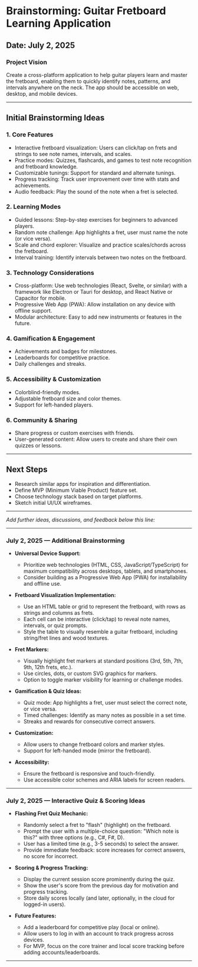 # Brainstorming: Guitar Fretboard Learning Application

## Date: July 2, 2025

### Project Vision
Create a cross-platform application to help guitar players learn and master the fretboard, enabling them to quickly identify notes, patterns, and intervals anywhere on the neck. The app should be accessible on web, desktop, and mobile devices.

---

## Initial Brainstorming Ideas

### 1. Core Features
- Interactive fretboard visualization: Users can click/tap on frets and strings to see note names, intervals, and scales.
- Practice modes: Quizzes, flashcards, and games to test note recognition and fretboard knowledge.
- Customizable tunings: Support for standard and alternate tunings.
- Progress tracking: Track user improvement over time with stats and achievements.
- Audio feedback: Play the sound of the note when a fret is selected.

### 2. Learning Modes
- Guided lessons: Step-by-step exercises for beginners to advanced players.
- Random note challenge: App highlights a fret, user must name the note (or vice versa).
- Scale and chord explorer: Visualize and practice scales/chords across the fretboard.
- Interval training: Identify intervals between two notes on the fretboard.

### 3. Technology Considerations
- Cross-platform: Use web technologies (React, Svelte, or similar) with a framework like Electron or Tauri for desktop, and React Native or Capacitor for mobile.
- Progressive Web App (PWA): Allow installation on any device with offline support.
- Modular architecture: Easy to add new instruments or features in the future.

### 4. Gamification & Engagement
- Achievements and badges for milestones.
- Leaderboards for competitive practice.
- Daily challenges and streaks.

### 5. Accessibility & Customization
- Colorblind-friendly modes.
- Adjustable fretboard size and color themes.
- Support for left-handed players.

### 6. Community & Sharing
- Share progress or custom exercises with friends.
- User-generated content: Allow users to create and share their own quizzes or lessons.

---

## Next Steps
- Research similar apps for inspiration and differentiation.
- Define MVP (Minimum Viable Product) feature set.
- Choose technology stack based on target platforms.
- Sketch initial UI/UX wireframes.

---

*Add further ideas, discussions, and feedback below this line:*

---

### July 2, 2025 — Additional Brainstorming

- **Universal Device Support:**
  - Prioritize web technologies (HTML, CSS, JavaScript/TypeScript) for maximum compatibility across desktops, tablets, and smartphones.
  - Consider building as a Progressive Web App (PWA) for installability and offline use.

- **Fretboard Visualization Implementation:**
  - Use an HTML table or grid to represent the fretboard, with rows as strings and columns as frets.
  - Each cell can be interactive (click/tap) to reveal note names, intervals, or quiz prompts.
  - Style the table to visually resemble a guitar fretboard, including string/fret lines and wood textures.

- **Fret Markers:**
  - Visually highlight fret markers at standard positions (3rd, 5th, 7th, 9th, 12th frets, etc.).
  - Use circles, dots, or custom SVG graphics for markers.
  - Option to toggle marker visibility for learning or challenge modes.

- **Gamification & Quiz Ideas:**
  - Quiz mode: App highlights a fret, user must select the correct note, or vice versa.
  - Timed challenges: Identify as many notes as possible in a set time.
  - Streaks and rewards for consecutive correct answers.

- **Customization:**
  - Allow users to change fretboard colors and marker styles.
  - Support for left-handed mode (mirror the fretboard).

- **Accessibility:**
  - Ensure the fretboard is responsive and touch-friendly.
  - Use accessible color schemes and ARIA labels for screen readers.

---



### July 2, 2025 — Interactive Quiz & Scoring Ideas

- **Flashing Fret Quiz Mechanic:**
  - Randomly select a fret to "flash" (highlight) on the fretboard.
  - Prompt the user with a multiple-choice question: "Which note is this?" with three options (e.g., C#, F#, D).
  - User has a limited time (e.g., 3-5 seconds) to select the answer.
  - Provide immediate feedback: score increases for correct answers, no score for incorrect.

- **Scoring & Progress Tracking:**
  - Display the current session score prominently during the quiz.
  - Show the user's score from the previous day for motivation and progress tracking.
  - Store daily scores locally (and later, optionally, in the cloud for logged-in users).

- **Future Features:**
  - Add a leaderboard for competitive play (local or online).
  - Allow users to log in with an account to track progress across devices.
  - For MVP, focus on the core trainer and local score tracking before adding accounts/leaderboards.

---

